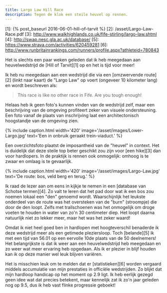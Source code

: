 ```yaml
---
title: Largo Law Hill Race
description: Tegen de klok een steile heuvel op rennen.
---
```


[1]: {% post_baseurl 2016-06-01-hill-of-tarvit %}
[2]: /asset/Largo-Law-Race.pdf
[3]: http://www.walkhighlands.co.uk/fife-stirling/largo-law.shtml
[4]: http://swap.nesc.gla.ac.uk/database/
[5]: https://www.strava.com/activities/620459281
[6]: http://www.runbritainrankings.com/runners/profile.aspx?athleteid=780843

Het is slechts een paar weken geleden dat ik heb meegedaan aan heuvelwedstrijd de [Hill of Tarvit][1] op en het is tijd voor meer!

<a name="more"></a>

Ik heb nu meegedaan aan een wedstrijd die via een [omzwervende route][2] (linkt naar kaart) de "Largo Law" op voert (ongeveer 10 kilometer lang) en wordt beschreven als:
> This race is like no other race in Fife.
> Are you tough enough!

Helaas heb ik geen foto's kunnen vinden van de wedstrijd zelf, maar een beschrijving van de omgeving profiteert zeker  van visuele ondersteuning. Een foto vanaf de plaats van inschrijving laat een architectonisch hoogstandje van de omgeving zien.

{% include caption.html
    width='420'
    image='/asset/images/Lower-Largo.jpg'
    text='Een in onbruik geraakt trein-viaduct.'
%}

Een overzichtsfoto plaatst de imposantheid van de "heuvel" in context. Het is duidelijk dat deze steile top beter geschikt zou zijn voor [een hike][3] dan voor hardlopers. In de praktijk is rennen ook onmogelijk: omhoog is te zwaar en omlaag is te gevaarlijk.

{% include caption.html
    width='420'
    image='/asset/images/Largo-Law.jpg'
    text='De route: bos, veld berg en terug.'
%}

Ik raad de lezer aan om eens in kijkje te nemen in een [database van Schotse termen][4]. Zo valt te leren dat het pad door wat ik een bos zou noemen lokaal een "den" genoemd wordt. Waarschijnlijk het leukste onderdeel van de route was het oversteken van de "burn" (stroompje) die door de den loopt. Zelfs met trailschoenen was het onmogelijk om droge voeten te houden in water van zo'n 30 centimeter diep. Het loopt daarna natuurlijk niet zo lekker meer, maar het was het zeker waard!

Omdat ik niet heel goed ben in hardlopen met hoogteverschil benaderde ik deze wedstrijd meer als een getimede pleziersloop. Toch [belande][5] ik met een tijd van 56.01 op een eervolle 10de plaats van de 50 deelnemers! Het belangrijkste is dat ik weer aan een heuvelwedstrijd heb meegedaan en zo weer wat meer ervaring heb opgedaan. Als ik er plezier in blijf houden kan ik op deze manier wel leuk blijven variëren.

Het is misschien leuk om te melden dat er [statistieken][6] worden vergaard middels accumulatie van mijn prestaties in officiële wedstrijden. Zo blijkt dat mijn hardloop handicap op het moment op 2.9 ligt. Ik heb eerlijk gezegd geen idee wat dat precies betekent, maar kennelijk zat ik zo'n jaar geleden nog op 9.5, dus ik heb vast flinke progressie geboekt!